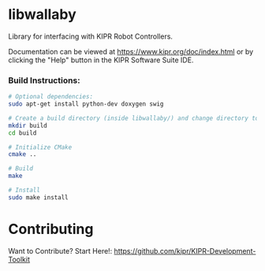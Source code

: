 # libwallaby
Library for interfacing with KIPR Robot Controllers.

Documentation can be viewed at https://www.kipr.org/doc/index.html or by clicking the "Help" button in the KIPR Software Suite IDE.

### Build Instructions:
```` bash
# Optional dependencies: 
sudo apt-get install python-dev doxygen swig

# Create a build directory (inside libwallaby/) and change directory to it
mkdir build
cd build

# Initialize CMake
cmake ..

# Build
make

# Install
sudo make install
````

# Contributing

Want to Contribute? Start Here!:
https://github.com/kipr/KIPR-Development-Toolkit
